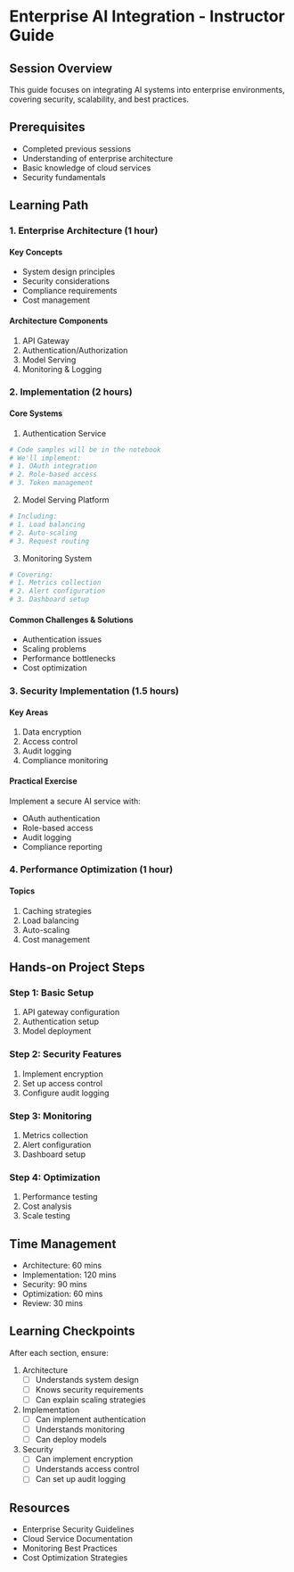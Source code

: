 # Enterprise AI Integration - Instructor Guide

## Session Overview
This guide focuses on integrating AI systems into enterprise environments, covering security, scalability, and best practices.

## Prerequisites
- Completed previous sessions
- Understanding of enterprise architecture
- Basic knowledge of cloud services
- Security fundamentals

## Learning Path

### 1. Enterprise Architecture (1 hour)

#### Key Concepts
- System design principles
- Security considerations
- Compliance requirements
- Cost management

#### Architecture Components
1. API Gateway
2. Authentication/Authorization
3. Model Serving
4. Monitoring & Logging

### 2. Implementation (2 hours)

#### Core Systems
1. Authentication Service
```python
# Code samples will be in the notebook
# We'll implement:
# 1. OAuth integration
# 2. Role-based access
# 3. Token management
```

2. Model Serving Platform
```python
# Including:
# 1. Load balancing
# 2. Auto-scaling
# 3. Request routing
```

3. Monitoring System
```python
# Covering:
# 1. Metrics collection
# 2. Alert configuration
# 3. Dashboard setup
```

#### Common Challenges & Solutions
- Authentication issues
- Scaling problems
- Performance bottlenecks
- Cost optimization

### 3. Security Implementation (1.5 hours)

#### Key Areas
1. Data encryption
2. Access control
3. Audit logging
4. Compliance monitoring

#### Practical Exercise
Implement a secure AI service with:
- OAuth authentication
- Role-based access
- Audit logging
- Compliance reporting

### 4. Performance Optimization (1 hour)

#### Topics
1. Caching strategies
2. Load balancing
3. Auto-scaling
4. Cost management

## Hands-on Project Steps

### Step 1: Basic Setup
1. API gateway configuration
2. Authentication setup
3. Model deployment

### Step 2: Security Features
1. Implement encryption
2. Set up access control
3. Configure audit logging

### Step 3: Monitoring
1. Metrics collection
2. Alert configuration
3. Dashboard setup

### Step 4: Optimization
1. Performance testing
2. Cost analysis
3. Scale testing

## Time Management
- Architecture: 60 mins
- Implementation: 120 mins
- Security: 90 mins
- Optimization: 60 mins
- Review: 30 mins

## Learning Checkpoints
After each section, ensure:

1. Architecture
   - [ ] Understands system design
   - [ ] Knows security requirements
   - [ ] Can explain scaling strategies

2. Implementation
   - [ ] Can implement authentication
   - [ ] Understands monitoring
   - [ ] Can deploy models

3. Security
   - [ ] Can implement encryption
   - [ ] Understands access control
   - [ ] Can set up audit logging

## Resources
- Enterprise Security Guidelines
- Cloud Service Documentation
- Monitoring Best Practices
- Cost Optimization Strategies
